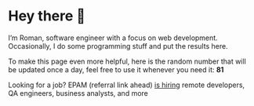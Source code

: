 # Hey there 👋

I’m Roman, software engineer with a focus on web development. Occasionally, I do
some programming stuff and put the results here.

To make this page even more helpful, here is the random number that will be
updated once a day, feel free to use it whenever you need it: **81**

Looking for a job? EPAM (referral link ahead) [is hiring](https://epa.ms/RomanGusev) remote developers,
QA engineers, business analysts, and more
